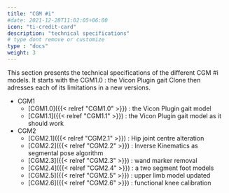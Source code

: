 ```yaml
---
title: "CGM #i"
#date: 2021-12-28T11:02:05+06:00
icon: "ti-credit-card"
description: "technical specifications"
# type dont remove or customize
type : "docs"
weight: 3
---
```


This section presents the technical specifications of the different CGM #i models.
It starts with the CGM1.0 : the Vicon Plugin gait Clone then adresses each of its limitations in a new versions.

- CGM1
  - [CGM1.0]({{< relref "CGM1.0" >}}) : the Vicon Plugin gait model
  - [CGM1.1]({{< relref "CGM1.1" >}}) : the Vicon Plugin gait model as it should work
- CGM2
  - [CGM2.1]({{< relref "CGM2.1" >}}) : Hip joint centre alteration
  - [CGM2.2]({{< relref "CGM2.2" >}}) : Inverse Kinematics as segmental pose algorithm
  - [CGM2.3]({{< relref "CGM2.3" >}}) : wand marker removal
  - [CGM2.4]({{< relref "CGM2.4" >}}) : a two segment foot models
  - [CGM2.5]({{< relref "CGM2.5" >}}) : upper limb model updated
  - [CGM2.6]({{< relref "CGM2.6" >}}) : functional knee calibration
